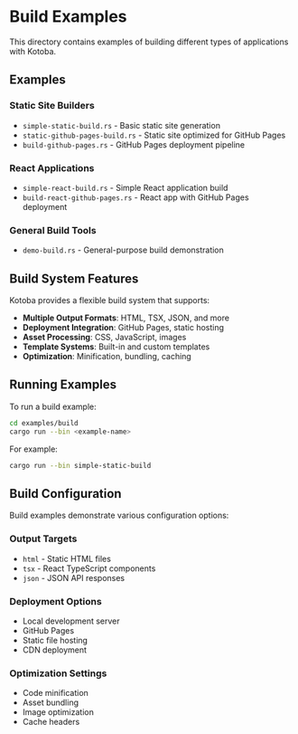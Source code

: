 # Build Examples

This directory contains examples of building different types of applications with Kotoba.

## Examples

### Static Site Builders
- `simple-static-build.rs` - Basic static site generation
- `static-github-pages-build.rs` - Static site optimized for GitHub Pages
- `build-github-pages.rs` - GitHub Pages deployment pipeline

### React Applications
- `simple-react-build.rs` - Simple React application build
- `build-react-github-pages.rs` - React app with GitHub Pages deployment

### General Build Tools
- `demo-build.rs` - General-purpose build demonstration

## Build System Features

Kotoba provides a flexible build system that supports:

- **Multiple Output Formats**: HTML, TSX, JSON, and more
- **Deployment Integration**: GitHub Pages, static hosting
- **Asset Processing**: CSS, JavaScript, images
- **Template Systems**: Built-in and custom templates
- **Optimization**: Minification, bundling, caching

## Running Examples

To run a build example:

```bash
cd examples/build
cargo run --bin <example-name>
```

For example:
```bash
cargo run --bin simple-static-build
```

## Build Configuration

Build examples demonstrate various configuration options:

### Output Targets
- `html` - Static HTML files
- `tsx` - React TypeScript components
- `json` - JSON API responses

### Deployment Options
- Local development server
- GitHub Pages
- Static file hosting
- CDN deployment

### Optimization Settings
- Code minification
- Asset bundling
- Image optimization
- Cache headers
